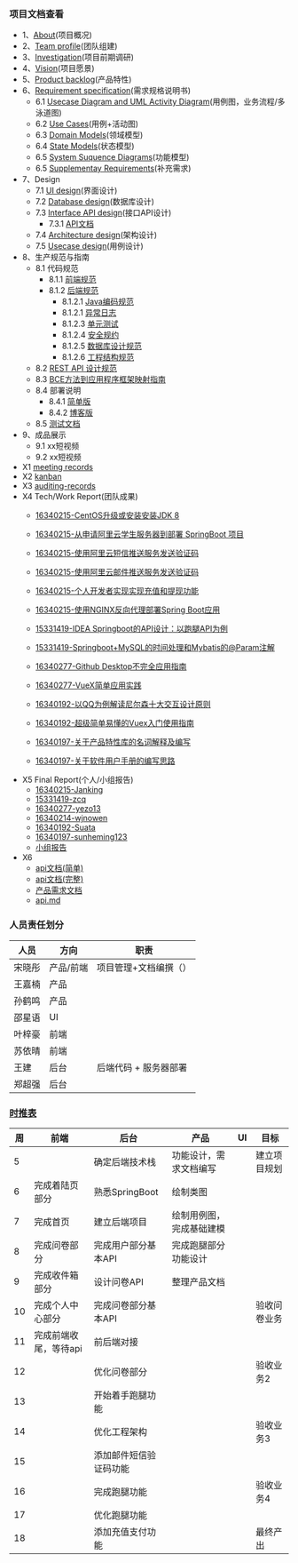 ### 项目文档查看

- 1、[About](https://system-design2019.github.io/files/About)(项目概况)
- 2、[Team profile](https://system-design2019.github.io/files/Team_profile)(团队组建)
- 3、[Investigation](https://system-design2019.github.io/files/Investigation)(项目前期调研)
- 4、[Vision](https://system-design2019.github.io/files/Vision)(项目愿景)
- 5、[Product backlog](https://system-design2019.github.io/files/Product_Backlog)(产品特性)
- 6、[Requirement specification](https://system-design2019.github.io/files/SRS)(需求规格说明书)
  - 6.1 [Usecase Diagram and UML Activity Diagram](https://system-design2019.github.io/files/Usecase_total)(用例图，业务流程/多泳道图)
  - 6.2 [Use Cases](https://system-design2019.github.io/files/Usecases)(用例+活动图)
  - 6.3 [Domain Models](https://system-design2019.github.io/files/Domain)(领域模型)
  - 6.4 [State Models](https://system-design2019.github.io/files/State)(状态模型)
  - 6.5 [System Suquence Diagrams](https://system-design2019.github.io/files/Sequence)(功能模型)
  - 6.5 [Supplementay Requirements](https://system-design2019.github.io/files/Requirements)(补充需求)
- 7、Design
  - 7.1 [UI design]()(界面设计)
  - 7.2 [Database design](https://system-design2019.github.io/files/Database_design)(数据库设计)
  - 7.3 [Interface API design](https://system-design2019.github.io/files/Interface-API-Design)(接口API设计)
      - 7.3.1 [API文档](https://documenter.getpostman.com/view/7006450/S1LzynKU?version=latest)
  - 7.4 [Architecture design](https://system-design2019.github.io/files/Architechture)(架构设计)
  - 7.5 [Usecase design](https://system-design2019.github.io/files/UsecasesDesign)(用例设计)
- 8、生产规范与指南
  - 8.1 代码规范
    - 8.1.1 [前端规范](http://system-design2019.github.io/files/frontR)
    - 8.1.2 [后端规范](http://system-design2019.github.io/java-code-standard)  
      - 8.1.2.1 [Java编码规范](http://system-design2019.github.io/java-code-standard/bian-cheng-gui-yue)
      - 8.1.2.1 [异常日志](http://system-design2019.github.io/java-code-standard/yi-chang-ri-zhi)
      - 8.1.2.3 [单元测试](http://system-design2019.github.io/java-code-standard/dan-yuan-ce-shi)
      - 8.1.2.4 [安全规约](http://system-design2019.github.io/java-code-standard/an-quan-gui-yue)
      - 8.1.2.5 [数据库设计规范](http://system-design2019.github.io/java-code-standard/mysql-shu-ju-ku)
      - 8.1.2.6 [工程结构规范](http://system-design2019.github.io/java-code-standard/gong-cheng-jie-gou)
  - 8.2 [REST API 设计规范](http://system-design2019.github.io/java-code-standard/qi-restful-she-ji-gui-fan)
  - 8.3 [BCE方法到应用程序框架映射指南](https://system-design2019.github.io/files/BCE)
  - 8.4 部署说明
    - 8.4.1 [简单版](https://github.com/system-design2019/system-design/tree/master/backend#%E9%83%A8%E7%BD%B2%E7%8E%AF%E5%A2%83)
    - 8.4.2 [博客版](https://blog.janking.cn/post/aliyun-stu-server.html#%E9%83%A8%E7%BD%B2%20SpringBoot)
  - 8.5 [测试文档](https://system-design2019.github.io/files/Software-test-documentation)
- 9、成品展示
  - 9.1 xx短视频
  - 9.2 xx短视频
- X1 [meeting records](https://system-design2019.github.io/files/Meeting_record)
- X2 [kanban](https://system-design2019.github.io/files/kanban)
- X3 [auditing-records](https://system-design2019.github.io/files/auditing-records)
- X4 Tech/Work Report(团队成果)
  - [16340215-CentOS升级或安装安装JDK 8](https://blog.janking.cn/post/centos-java8.html)
  
  - [16340215-从申请阿里云学生服务器到部署 SpringBoot 项目](https://blog.janking.cn/post/aliyun-stu-server.html)
  
  - [16340215-使用阿里云短信推送服务发送验证码](https://blog.janking.cn/post/aliyun-sms.html)
  
  - [16340215-使用阿里云邮件推送服务发送验证码](https://blog.janking.cn/post/aliyun-email.html)
  
  - [16340215-个人开发者实现实现充值和提现功能](https://blog.janking.cn/post/manual-pay.html)
  
  - [16340215-使用NGINX反向代理部署Spring Boot应用](https://blog.janking.cn/post/nginx-springboot.html)
  
  - [15331419-IDEA Springboot的API设计：以跑腿API为例](https://blog.csdn.net/weixin_37763226/article/details/93616345)
  
  - [15331419-Springboot+MySQL的时间处理和Mybatis的@Param注解](https://blog.csdn.net/weixin_37763226/article/details/90747606)
  
  - [16340277-Github Desktop不完全应用指南](https://yezo13.github.io/2019/06/19/Personal/gitHubDesktop/) 

  -  [16340277-VueX简单应用实践](https://yezo13.github.io/2019/06/17/vueLearning/vuexTrying/) 
  
  - [16340192-以QQ为例解读尼尔森十大交互设计原则](https://songxiaotong.github.io/2019/06/26/production/#more)
  
  - [16340192-超级简单易懂的Vuex入门使用指南](https://songxiaotong.github.io/2019/06/27/vuex/#more)
  
  - [16340197-关于产品特性库的名词解释及编写](https://blog.csdn.net/woshishmshm/article/details/93790153)
  
  - [16340197-关于软件用户手册的编写思路](https://blog.csdn.net/woshishmshm/article/details/93793761)
- X5 Final Report(个人/小组报告)
  - [16340215-Janking](https://system-design2019.github.io/files/report-janking)
  - [15331419-zcq](https://system-design2019.github.io/files/report/15331419_zcq_report)
  - [16340277-yezo13](https://yezo13.github.io/2019/06/22/swsadHw/finalReport/)
  - [16340214-wjnowen](https://system-design2019.github.io/files/report/16340214-wjnowen-report)
  - [16340192-Suata](https://system-design2019.github.io/files/report/16340192-Suata-个人报告)
  - [16340197-sunheming123](https://github.com/system-design2019/files/blob/gh-pages/report/16340197_heming_report.md)
  - [小组报告](https://github.com/system-design2019/files/blob/gh-pages/report/%E5%B0%8F%E7%BB%84%E6%8A%A5%E5%91%8A.md)
- X6 
  - [api文档(简单)](https://shimo.im/docs/Lj9KH2HFtzgFCuJF/ )
  - [api文档(完整)](https://documenter.getpostman.com/view/7006450/S1LzynKU?version=latest)
  - [产品需求文档](https://shimo.im/docs/1Eaaby4ENIMhwtyK/)
  - [api.md](https://github.com/system-design2019/system-design/blob/master/backend/API.md)

### 人员责任划分

| 人员   | 方向      | 职责                  |
| ------ | --------- | --------------------- |
| 宋晓彤 | 产品/前端 | 项目管理+文档编撰（） |
| 王嘉楠 | 产品      |                       |
| 孙鹤鸣 | 产品      |                       |
| 邵星语 | UI        |                       |
| 叶梓豪 | 前端      |                       |
| 苏依晴 | 前端      |                       |
| 王建   | 后台      |   后端代码 + 服务器部署 |
| 郑超强 | 后台      |                       |

### [时推表](https://shimo.im/docs/mriG1uve9ngy0rRp/)

| 周   | 前端                  | 后台                | 产品                     | UI   | 目标         |
| ---- | --------------------- | ------------------- | ------------------------ | ---- | ------------ |
| 5    |                       | 确定后端技术栈      | 功能设计，需求文档编写   |      | 建立项目规划 |
| 6    | 完成着陆页部分        | 熟悉SpringBoot      | 绘制类图                 |      |              |
| 7    | 完成首页              | 建立后端项目        | 绘制用例图，完成基础建模 |      |              |
| 8    | 完成问卷部分          | 完成用户部分基本API | 完成跑腿部分功能设计     |      |              |
| 9    | 完成收件箱部分        | 设计问卷API         | 整理产品文档             |      |              |
| 10   | 完成个人中心部分      | 完成问卷部分基本API |                          |      | 验收问卷业务 |
| 11   | 完成前端收尾，等待api | 前后端对接          |                          |      |              |
| 12   |                       |       优化问卷部分              |                          |      | 验收业务2    |
| 13   |                       |       开始着手跑腿功能              |                          |      |              |
| 14   |                       |         优化工程架构          |                          |      | 验收业务3    |
| 15   |                       |       添加邮件短信验证码功能              |                          |      |              |
| 16   |                       |        完成跑腿功能             |                          |      | 验收业务4    |
| 17   |                       |         优化跑腿功能            |                          |      |              |
| 18   |                       |       添加充值支付功能              |                          |      | 最终产出     |

